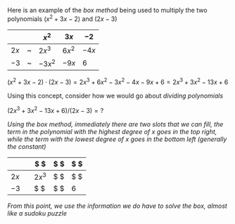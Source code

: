 Here is an example of the *box method* being used to multiply the two polynomials $(x^2+3x-2)$ and $(2x-3)$

| | |$x^2$|$3x$ |$-2$ |
|---|---|---|---|--- |
|$2x$|~|$2x^3$|$6x^2$|$-4x$|
|$-3$|~|$-3x^2$|$-9x$|$6$|

$(x^2+3x-2)\cdot(2x-3) = 2x^3 +6x^2-3x^2-4x-9x+6=2x^3+3x^2-13x+6$

Using this concept, consider how we would go about *dividing polynomials*

$(2x^3+3x^2-13x+6) / (2x-3)=?$

*Using the box method, immediately there are two slots that we can fill, the term in the polynomial with the highest degree of x goes in the top right, while the term with the lowest degree of x goes in the bottom left (generally the constant)*

| | |$ $ |$ $ |$ $ |
|---|---|---|---|--- |
|$2x$||$2x^3$|$ $ |$ $|
|$-3$||$ $ |$ $|$6$|

*From this point, we use the information we do have to solve the box, almost like a sudoku puzzle*
